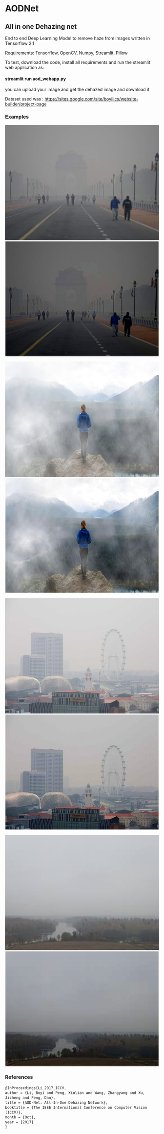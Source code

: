 # AODNet

## All in one Dehazing net

End to end Deep Learning Model to remove haze from images written in Tensorflow 2.1

Requirements:
Tensorflow, OpenCV, Numpy, Streamlit, Pillow

To test, download the code, install all requirements and run the streamlit web application as:

#### streamlit run aod_webapp.py 

you can upload your image and get the dehazed image and download it


Dataset used was : https://sites.google.com/site/boyilics/website-builder/project-page

### Examples 

![Exmaple-1](/test_images/test-2.jpg)  ![Exmaple-1](/test_images/test-2-output.jpeg) 

![Exmaple-2](/test_images/test-6.jpg)  ![Exmaple-2](/test_images/test-6-output.jpeg)

![Exmaple-3](/test_images/test-7.jpg)  ![Exmaple-1](/test_images/test-7-output.jpeg) 

![Exmaple-1](/test_images/test-8.jpg)  ![Exmaple-1](/test_images/test-8-output.jpeg) 

### References

```
@InProceedings{Li_2017_ICCV,
author = {Li, Boyi and Peng, Xiulian and Wang, Zhangyang and Xu, Jizheng and Feng, Dan},
title = {AOD-Net: All-In-One Dehazing Network},
booktitle = {The IEEE International Conference on Computer Vision (ICCV)},
month = {Oct},
year = {2017}
}
```


